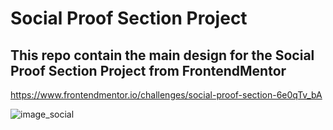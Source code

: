# Social Proof Section Project

## This repo contain the main design for the Social Proof Section Project from FrontendMentor 

https://www.frontendmentor.io/challenges/social-proof-section-6e0qTv_bA

![image_social](https://github.com/danny45-crypto/Social-Proof-Section-Project/assets/84016144/343504cb-c39b-4c66-b86c-0b3cfc177ee5)
